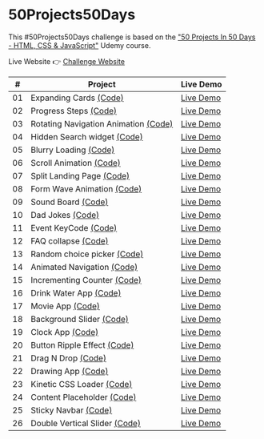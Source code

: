 # 50Projects50Days

This #50Projects50Days challenge is based on the ["50 Projects In 50 Days - HTML, CSS & JavaScript"](https://www.udemy.com/course/50-projects-50-days/) Udemy course.

Live Website 👉 [Challenge Website](https://geraldelorm.github.io/50projects50days/)

|  #  | Project                                                                                                                      | Live Demo                                                                                            |
| :-: | ---------------------------------------------------------------------------------------------------------------------------- | ---------------------------------------------------------------------------------------------------- |
| 01  | Expanding Cards [(Code)](https://github.com/geraldelorm/50projects50days/tree/main/Day-01-expanding-cards)                   | [Live Demo](https://geraldelorm.github.io/50projects50days/Day-01-expanding-cards/index.html)        |
| 02  | Progress Steps [(Code)](https://github.com/geraldelorm/50projects50days/tree/main/Day-02-progress-steps)                     | [Live Demo](https://geraldelorm.github.io/50projects50days/Day-02-progress-steps/index.html)         |
| 03  | Rotating Navigation Animation [(Code)](https://github.com/geraldelorm/50projects50days/tree/main/Day-03-rotating-navigation) | [Live Demo](https://geraldelorm.github.io/50projects50days/Day-03-rotating-navigation/index.html)    |
| 04  | Hidden Search widget [(Code)](https://github.com/geraldelorm/50projects50days/tree/main/Day-04-hidden-search-widget)         | [Live Demo](https://geraldelorm.github.io/50projects50days/Day-04-hidden-search-widget/index.html)   |
| 05  | Blurry Loading [(Code)](https://github.com/geraldelorm/50projects50days/tree/main/Day-05-blurry-loading)                     | [Live Demo](https://geraldelorm.github.io/50projects50days/Day-05-blurry-loading/index.html)         |
| 06  | Scroll Animation [(Code)](https://github.com/geraldelorm/50projects50days/tree/main/Day-06-scroll-animation)                 | [Live Demo](https://geraldelorm.github.io/50projects50days/Day-06-scroll-animation/index.html)       |
| 07  | Split Landing Page [(Code)](https://github.com/geraldelorm/50projects50days/tree/main/Day-7-split-landing-page)              | [Live Demo](https://geraldelorm.github.io/50projects50days/Day-7-split-landing-page/index.html)      |
| 08  | Form Wave Animation [(Code)](https://github.com/geraldelorm/50projects50days/tree/main/Day-08-form-wave-animation)           | [Live Demo](https://geraldelorm.github.io/50projects50days/Day-08-form-wave-animation/index.html)    |
| 09  | Sound Board [(Code)](https://github.com/geraldelorm/50projects50days/tree/main/Day-09-sound-board)                           | [Live Demo](https://geraldelorm.github.io/50projects50days/Day-09-sound-board/index.html)            |
| 10  | Dad Jokes [(Code)](https://github.com/geraldelorm/50projects50days/tree/main/Day-10-dad-jokes)                               | [Live Demo](https://geraldelorm.github.io/50projects50days/Day-10-dad-jokes/index.html)              |
| 11  | Event KeyCode [(Code)](https://github.com/geraldelorm/50projects50days/tree/main/Day-11-event-keycodes)                      | [Live Demo](https://geraldelorm.github.io/50projects50days/Day-11-event-keycodes/index.html)         |
| 12  | FAQ collapse [(Code)](https://github.com/geraldelorm/50projects50days/tree/main/Day-12-faq-collapse)                         | [Live Demo](https://geraldelorm.github.io/50projects50days/Day-12-faq-collapse/index.html)           |
| 13  | Random choice picker [(Code)](https://github.com/geraldelorm/50projects50days/tree/main/Day-13-random-choice-picker)         | [Live Demo](https://geraldelorm.github.io/50projects50days/Day-13-random-choice-picker/index.html)   |
| 14  | Animated Navigation [(Code)](https://github.com/geraldelorm/50projects50days/tree/main/Day-14-animated-navigation)           | [Live Demo](https://geraldelorm.github.io/50projects50days/Day-14-animated-navigation/index.html)    |
| 15  | Incrementing Counter [(Code)](https://github.com/geraldelorm/50projects50days/tree/main/Day-15-incrementing-counter)         | [Live Demo](https://geraldelorm.github.io/50projects50days/Day-15-incrementing-counter/index.html)   |
| 16  | Drink Water App [(Code)](https://github.com/geraldelorm/50projects50days/tree/main/Day-16-drink-water)                       | [Live Demo](https://geraldelorm.github.io/50projects50days/Day-16-drink-water/index.html)            |
| 17  | Movie App [(Code)](https://github.com/geraldelorm/50projects50days/tree/main/Day-17-movie-app)                               | [Live Demo](https://geraldelorm.github.io/50projects50days/Day-17-movie-app/index.html)              |
| 18  | Background Slider [(Code)](https://github.com/geraldelorm/50projects50days/tree/main/Day-18-background-slider)               | [Live Demo](https://geraldelorm.github.io/50projects50days/Day-18-background-slider/index.html)      |
| 19  | Clock App [(Code)](https://github.com/geraldelorm/50projects50days/tree/main/Day-19-theme-clock)                             | [Live Demo](https://geraldelorm.github.io/50projects50days/Day-19-theme-clock/index.html)            |
| 20  | Button Ripple Effect [(Code)](https://github.com/geraldelorm/50projects50days/tree/main/Day-20-ripple-effect)                | [Live Demo](https://geraldelorm.github.io/50projects50days/Day-20-ripple-effect/index.html)          |
| 21  | Drag N Drop [(Code)](https://github.com/geraldelorm/50projects50days/tree/main/Day-21-drag-drop)                             | [Live Demo](https://geraldelorm.github.io/50projects50days/Day-21-drag-drop/index.html)              |
| 22  | Drawing App [(Code)](https://github.com/geraldelorm/50projects50days/tree/main/Day-22-drawing-app)                           | [Live Demo](https://geraldelorm.github.io/50projects50days/Day-22-drawing-app/index.html)            |
| 23  | Kinetic CSS Loader [(Code)](https://github.com/geraldelorm/50projects50days/tree/main/Day-23-kinetic-loader)                 | [Live Demo](https://geraldelorm.github.io/50projects50days/Day-23-kinetic-loader/index.html)         |
| 24  | Content Placeholder [(Code)](https://github.com/geraldelorm/50projects50days/tree/main/Day-24-content-placeholder)           | [Live Demo](https://geraldelorm.github.io/50projects50days/Day-24-content-placeholder/index.html)    |
| 25  | Sticky Navbar [(Code)](https://github.com/geraldelorm/50projects50days/tree/main/Day-25-sticky-navbar)                       | [Live Demo](https://geraldelorm.github.io/50projects50days/Day-25-sticky-navbar/index.html)          |
| 26  | Double Vertical Slider [(Code)](https://github.com/geraldelorm/50projects50days/tree/main/Day-26-double-vertical-slider)     | [Live Demo](https://geraldelorm.github.io/50projects50days/Day-26-double-vertical-slider/index.html) |
